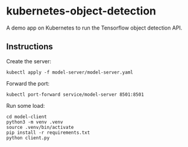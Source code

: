 # kubernetes-object-detection

A demo app on Kubernetes to run the Tensorflow object detection API.

## Instructions

Create the server:
```
kubectl apply -f model-server/model-server.yaml
```

Forward the port:
```
kubectl port-forward service/model-server 8501:8501
```

Run some load:
```
cd model-client
python3 -m venv .venv
source .venv/bin/activate
pip install -r requirements.txt
python client.py
```


